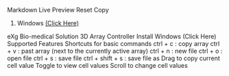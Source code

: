 Markdown Live Preview
Reset
Copy

1. Windows [(Click Here)](https://github.com/korguy/exg_array_controller/releases/download/1.0.0/3D.Array.Editor.Setup.1.0.0.exe)

eXg Bio-medical Solution
3D Array Controller
Install
Windows (Click Here)
Supported Features
Shortcuts for basic commands
ctrl + c : copy array
ctrl + v : past array (next to the currently active array)
ctrl + n : new file
ctrl + o : open file
ctrl + s : save file
ctrl + shift + s : save file as
Drag to copy current cell value
Toggle to view cell values
Scroll to change cell values
